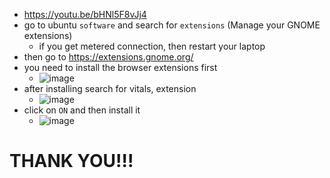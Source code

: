 - https://youtu.be/bHNl5F8vJj4
- go to ubuntu `software` and search for `extensions` (Manage your GNOME extensions)
   - if you get metered connection, then restart your laptop
- then go to https://extensions.gnome.org/
- you need to install the browser extensions first
    - ![image](https://github.com/user-attachments/assets/c20c9eb0-ea7c-440c-8713-221565bba509)
- after installing search for vitals, extension
   - ![image](https://github.com/user-attachments/assets/2ae240df-cc0b-4931-9ae2-e894ee917edb)
- click on `ON` and then install it
   - ![image](https://github.com/user-attachments/assets/3a1547af-7cbb-48a9-a631-b1a2290b720b)

# THANK YOU!!!

